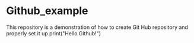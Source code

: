# Github_example
This repository is a demonstration of how to create Git Hub repository and properly set it up
print("Hello Github!")
